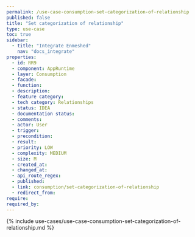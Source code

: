 ```yaml
---
permalink: /use-case-consumption-set-categorization-of-relationship
published: false
title: "Set categorization of relationship"
type: use-case
toc: true
sidebar:
  - title: "Integrate Enmeshed"
    nav: "docs_integrate"
properties:
  - id: RR9
  - component: AppRuntime
  - layer: Consumption
  - facade:
  - function:
  - description:
  - feature category:
  - tech category: Relationships
  - status: IDEA
  - documentation status:
  - comments:
  - actor: User
  - trigger:
  - precondition:
  - result:
  - priority: LOW
  - complexity: MEDIUM
  - size: M
  - created_at:
  - changed_at:
  - api_route_regex:
  - published:
  - link: consumption/set-categorization-of-relationship
  - redirect_from:
require:
required_by:
---
```


{% include use-cases/use-case-consumption-set-categorization-of-relationship.md %}
